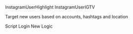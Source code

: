 InstagramUserHighlight 
InstagramUserIGTV

Target new users based on accounts, hashtags and location

Script Login New Logic